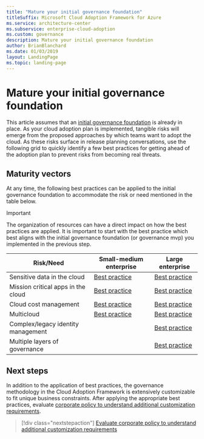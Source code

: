 ```yaml
---
title: "Mature your initial governance foundation"
titleSuffix: Microsoft Cloud Adoption Framework for Azure
ms.service: architecture-center
ms.subservice: enterprise-cloud-adoption
ms.custom: governance
description: Mature your initial governance foundation
author: BrianBlanchard
ms.date: 01/03/2019
layout: LandingPage
ms.topic: landing-page
---
```


# Mature your initial governance foundation

This article assumes that an [initial governance foundation](./getting-started.md) is already in place. As your cloud adoption plan is implemented, tangible risks will emerge from the proposed approaches by which teams want to adopt the cloud. As these risks surface in release planning conversations, use the following grid to quickly identify a few best practices for getting ahead of the adoption plan to prevent risks from becoming real threats.

## Maturity vectors

At any time, the following best practices can be applied to the initial governance foundation to accommodate the risk or need mentioned in the table below.

> [!IMPORTANT]
> The organization of resources can have a direct impact on how the best practices are applied. It is important to start with the best practice which best aligns with the initial governance foundation (or governance mvp) you implemented in the previous step.

|Risk/Need | Small-medium enterprise | Large enterprise |
|---|---|---|
|Sensitive data in the cloud|[Best practice](./journeys/small-to-medium-enterprise/security-baseline-evolution.md)|[Best practice](./journeys/large-enterprise/security-baseline-evolution.md)|
|Mission critical apps in the cloud|[Best practice](./journeys/small-to-medium-enterprise/resource-consistency-evolution.md)|[Best practice](./journeys/large-enterprise/resource-consistency-evolution.md)|
|Cloud cost management|[Best practice](./journeys/small-to-medium-enterprise/cost-management-evolution.md)|[Best practice](./journeys/large-enterprise/cost-management-evolution.md)|
|Multicloud|[Best practice](./journeys/small-to-medium-enterprise/multicloud-evolution.md)|[Best practice](./journeys/large-enterprise/multicloud-evolution.md)|
|Complex/legacy identity management|         |[Best practice](./journeys/large-enterprise/identity-baseline-evolution.md)|
|Multiple layers of governance|         |[Best practice](./journeys/large-enterprise/multiple-layers-of-governance.md)|

## Next steps

In addition to the application of best practices, the governance methodology in the Cloud Adoption Framework is extensively customizable to fit unique business constraints. After applying the appropriate best practices, evaluate [corporate policy to understand additional customization requirements](./corporate-policy.md).

> [!div class="nextstepaction"]
> [Evaluate corporate policy to understand additional customization requirements](./corporate-policy.md)
